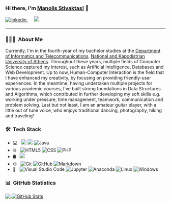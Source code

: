 ### Hi there, I'm [Manolis Stivaktas!](http://users.uoa.gr/~sdi1700152/) 👋

<p>
<a href="https://www.linkedin.com/in/manolis-stivaktas-2481291bb/" target="_blank">
<img src=https://img.shields.io/badge/linkedin-%231E77B5.svg?&style=for-the-badge&logo=linkedin&logoColor=white alt=linkedin style="margin-bottom: 5px;" />
</a>&nbsp;&nbsp;&nbsp;&nbsp;
<a href="mailto:manolis.stivaktas@gmail.com"><img src="https://img.shields.io/badge/Gmail-D14836?style=for-the-badge&logo=gmail&logoColor=white" /></a>&nbsp;&nbsp;&nbsp;&nbsp;
</p>
<hr>

<h3> 👨🏻‍💻 &nbsp;About Me </h3>

Currently, I'm in the fourth-year of my bachelor studies at the <a href="https://www.di.uoa.gr/en" target="_blank">Department of Informatics and Telecommunications</a>, <a href="https://en.uoa.gr/" target="_blank">National and Kapodistrian University of Athens</a>.
Throughout these years, multiple fields of Computer Science captured my interest, such as Artificial Intelligence, Databases and Web Development. Up to now, Human-Computer Interaction is the field that I have enhanced my creativity, by focusing on providing friendly-user experiences. In the meantime, having undertaken multiple projects for various academic courses, I've built strong foundations in Data Structures and Algorithms, which contributed in further developing my soft skills e.g. working under pressure, time management, teamwork, communication and problem solving. Last but not least, I am an amateur guitar player, with a little out of tune voice, who enjoys traditional dancing, photography, hiking and traveling! 

<h3> 🛠 &nbsp;Tech Stack</h3>

- 💻 &nbsp;
  <img src="https://img.shields.io/badge/-C%20&%20C++-659ad2?style=flat&logo=c%2B%2B&logoColor=ffffff">
  <img src="https://img.shields.io/badge/-Python-black?style=flat&logo=python&logoColor=white"> 
  ![Java](https://img.shields.io/badge/-Java-FF1B2D?style=flat&logo=Java&logoColor=white)
- 🌐 &nbsp;
  ![HTML5](https://img.shields.io/badge/HTML5-E34F26?style=flat&logo=HTML5&logoColor=white)
  ![CSS](https://img.shields.io/badge/-CSS-0078D4?style=flat&logo=CSS3&logoColor=white)
  ![PHP](https://img.shields.io/badge/PHP-777BB4?style=flat&logo=php&logoColor=white)
- 🛢 &nbsp;
  <img src="https://img.shields.io/badge/-MySQL-F29111?style=flat&logo=mysql&logoColor=FFFFFF">
- ⚙️ &nbsp;
  ![Git](https://img.shields.io/badge/-Git-E34F26?style=flat&logo=git&logoColor=white)
  ![GitHub](https://img.shields.io/badge/-GitHub-black?style=flat&logo=github&logoColor=white)
  ![Markdown](https://img.shields.io/badge/-Markdown-333333?style=flat&logo=markdown)
- 🔧 &nbsp;
  ![Visual Studio Code](https://img.shields.io/badge/-Visual%20Studio%20Code-333333?style=flat&logo=visual-studio-code&logoColor=007ACC)
  ![Jupyter](https://img.shields.io/badge/Jupyter-F3631D.svg?&style=flat&logo=jupyter&logoColor=white)
  ![Anaconda](https://img.shields.io/badge/Anaconda-42B029.svg?style=flat&logo=Anaconda&logoColor=white)
  ![Linux](https://img.shields.io/badge/Linux-FCC624.svg?style=flat&logo=Linux&logoColor=333333)
  ![Windows](https://img.shields.io/badge/-Windows-0078D4?style=flat&logo=Windows)

<h3> 📊 &nbsp;GitHub Statistics</h3> 

<a href="https://github.com/mansstiv">
  <img align="center" src="https://github-readme-stats.vercel.app/api/top-langs/?username=mansstiv&theme=dracula" />
</a>
<a href="https://github.com/mansstiv">
  <img align="center" src="https://github-readme-stats.vercel.app/api?username=mansstiv&show_icons=true&line_height=27&count_private=true&hide=stars,prs,issues&theme=dracula" alt="GitHub Stats" />
</a>
<!--
**mansstiv/mansstiv** is a ✨ _special_ ✨ repository because its `README.md` (this file) appears on your GitHub profile.

Here are some ideas to get you started:

- 🔭 I’m currently working on ...
- 🌱 I’m currently learning ...
- 👯 I’m looking to collaborate on ...
- 🤔 I’m looking for help with ...
- 💬 Ask me about ...
- 📫 How to reach me: ...
- 😄 Pronouns: ...
- ⚡ Fun fact: ...
-->
